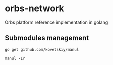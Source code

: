# orbs-network
Orbs platform reference implementation in golang

## Submodules management

```
go get github.com/kovetskiy/manul

manul -Ir
```
